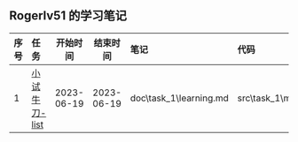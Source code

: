 ## Rogerlv51 的学习笔记

| 序号 | 任务                                                                                                            |  开始时间  |  结束时间  | 笔记                   | 代码                |
| :--- | :-------------------------------------------------------------------------------------------------------------- | :--------: | :--------: | :--------------------- | :------------------ |
| 1    | [小试牛刀-list](https://github.com/gcc-mirror/gcc/blob/releases/gcc-9/libstdc%2B%2B-v3/include/bits/stl_list.h) | 2023-06-19 | 2023-06-19 | doc\task_1\learning.md | src\task_1\main.cpp |